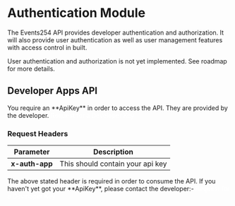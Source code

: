 # Authentication Module

The Events254 API provides developer authentication and authorization. It will also provide user authentication
as well as user management features with access control in built.

<aside class="warning">
    User authentication and authorization is not yet implemented. See roadmap for more details.
</aside>

## Developer Apps API

<aside class="notice">
    You require an **ApiKey** in order to access the API. They are provided by the developer.
    <a href='mailto:waweruj00@gmail.com' target='__blank' style='color: white;text-decoration: none;font-weight: 500;text-shadow: none;'>Request for a Developer Key</a>
</aside>

### Request Headers

Parameter | Description
--------- | -----------
**x-auth-app** | This should contain your api key

<aside class="notice">
    The above stated header is required in order to consume the API. If you haven't yet got your **ApiKey**, please contact the developer:- <a href='mailto:waweruj00@gmail.com' target='__blank' style='color: white;text-decoration: none;font-weight: 500;text-shadow: none;'>Request for a Developer Key</a>
</aside>
